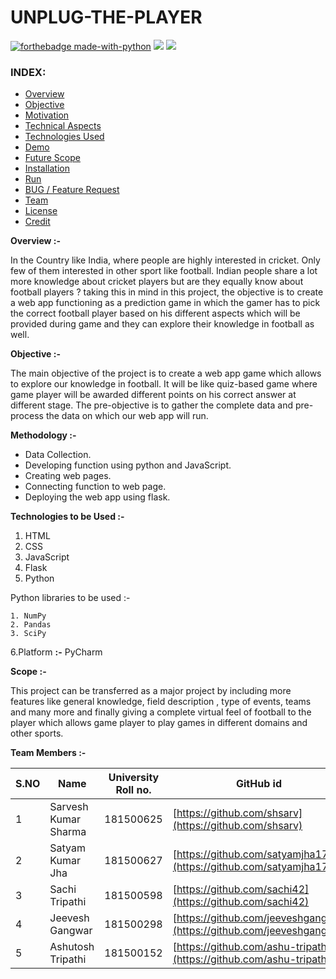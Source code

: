 # UNPLUG-THE-PLAYER

   [![forthebadge made-with-python](http://ForTheBadge.com/images/badges/made-with-python.svg)](https://www.python.org/) 
   ![](https://img.shields.io/tokei/lines/github/shsarv/UNPLUG-THE-PLAYER?color=orange&logoColor=blue&style=for-the-badge)
   ![](https://img.shields.io/github/license/shsarv/UNPLUG-THE-PLAYER?style=for-the-badge)

### INDEX:


* [Overview]()
* [Objective]()
* [Motivation]()
* [Technical Aspects]()
* [Technologies Used]()
* [Demo]()
* [Future Scope]()
* [Installation]()
* [Run]()
* [BUG / Feature Request]()
* [Team]()
* [License]()
* [Credit]()




**Overview :-**

In the Country like India, where people are highly interested in cricket. Only few of them interested in other sport like football. Indian people share a lot more knowledge about cricket players but are they equally know about football players ? taking this in mind in this project, the objective is to create a web app functioning as a prediction game in which the gamer has to pick the correct football player based on his different aspects which will be provided during game and they can explore their knowledge in football as well.

**Objective :-**

The main objective of the project is to create a web app game which allows to explore our knowledge in football. It will be like quiz-based game where game player will be awarded different points on his correct answer at different stage. The pre-objective is to gather the complete data and pre-process the data on which our web app will run.

**Methodology :-**

- Data Collection.
- Developing function using python and JavaScript.
- Creating web pages.
- Connecting function to web page.
- Deploying the web app using flask.

**Technologies to be Used :-**

1. HTML
2. CSS
3. JavaScript
4. Flask
5. Python

Python libraries to be used :-

    1. NumPy
    2. Pandas
    3. SciPy

6.Platform **:-** PyCharm

**Scope :-**

This project can be transferred as a major project by including more features like general knowledge, field description , type of events, teams and many more and finally giving a complete virtual feel of football to the player which allows game player to play games in different domains and other sports.



**Team Members :-**

| **S.NO** | **Name** | **University Roll no.** | **GitHub id** | **Section** |
| --- | --- | --- | --- | --- |
| 1 | Sarvesh Kumar Sharma | 181500625 | [https://github.com/shsarv](https://github.com/shsarv) | A |
| 2 | Satyam Kumar Jha | 181500627 | [https://github.com/satyamjha1710](https://github.com/satyamjha1710) | A |
| 3 | Sachi Tripathi | 181500598 | [https://github.com/sachi42](https://github.com/sachi42) | A |
| 4 | Jeevesh Gangwar | 181500298 | [https://github.com/jeeveshgangw](https://github.com/jeeveshgangw) | B |
| 5 | Ashutosh Tripathi | 181500152 | [https://github.com/ashu-tripathi](https://github.com/ashu-tripathi) | J |
